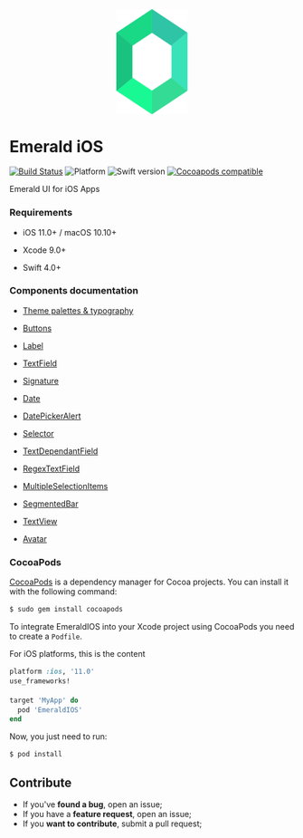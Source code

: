 <p align="center"><img src="/emerald.svg" align="middle" width="25%" /></p>

# Emerald iOS 
[![Build Status](https://travis-ci.com/cebroker/emerald-ios.svg?branch=develop)](https://travis-ci.com/cebroker/emerald-ios)
![Platform](https://img.shields.io/badge/platform-iOS-blue.svg)
![Swift version](https://img.shields.io/badge/Swift-4.0%2B-orange.svg)
[![Cocoapods compatible](https://img.shields.io/badge/Cocoapods-compatible-4BC51D.svg?style=flat)](https://cocoapods.org)

Emerald UI for iOS Apps



### Requirements

- iOS 11.0+ / macOS 10.10+

- Xcode 9.0+

- Swift 4.0+

### Components documentation
<ul class="icon-list">
  <li class="icon-list-item icon-list-item--spec"><a href="/EmeraldIOS/Theme">Theme palettes & typography</a></li>
 </ul>
<ul class="icon-list">
  <li class="icon-list-item icon-list-item--spec"><a href="/EmeraldIOS/Components/Button">Buttons</a></li>
  </ul>
 <ul class="icon-list">
  <li class="icon-list-item icon-list-item--spec"><a href="/EmeraldIOS/Components/Label">Label</a></li>
  </ul>
  <ul class="icon-list">
  <li class="icon-list-item icon-list-item--spec"><a href="https://github.com/cebroker/emerald-ios/tree/develop/EmeraldIOS/Components/TextField">TextField</a></li>
  </ul>
  <ul class="icon-list">
  <li class="icon-list-item icon-list-item--spec"><a href="/EmeraldIOS/Components/Signature">Signature</a></li>
  </ul>
  <ul class="icon-list">
  <li class="icon-list-item icon-list-item--spec"><a href="/EmeraldIOS/Components/Date">Date</a></li>
  </ul>
  <ul class="icon-list">
  <li class="icon-list-item icon-list-item--spec"><a href="/EmeraldIOS/Components/Date/DatePickerAlert">DatePickerAlert</a></li>
  </ul>
  <ul class="icon-list">
  <li class="icon-list-item icon-list-item--spec"><a href="/EmeraldIOS/Components/Selector">Selector</a></li>
  </ul>
  </ul>
  <ul class="icon-list">
  <li class="icon-list-item icon-list-item--spec"><a href="/EmeraldIOS/Components/TextDependant">TextDependantField</a></li>
  </ul>
  <ul class="icon-list">
  <li class="icon-list-item icon-list-item--spec"><a href="/EmeraldIOS/Components/TextField/RegexField">RegexTextField</a></li>
  </ul>
  <ul class="icon-list">
  <li class="icon-list-item icon-list-item--spec"><a href="/EmeraldIOS/Components/MultipleSelection">MultipleSelectionItems</a></li>
  </ul>
  </ul>
  <ul class="icon-list">
  <li class="icon-list-item icon-list-item--spec"><a href="/EmeraldIOS/Components/SegmentedBar">SegmentedBar</a></li>
  </ul>
  <ul class="icon-list">
  <li class="icon-list-item icon-list-item--spec"><a href="/EmeraldIOS/Components/TextView">TextView</a></li>
  </ul>
    </ul>
  <ul class="icon-list">
  <li class="icon-list-item icon-list-item--spec"><a href="/EmeraldIOS/Components/Avatar">Avatar</a></li>
  </ul>

### CocoaPods

 [CocoaPods](https://cocoapods.org/) is a dependency manager for Cocoa projects. You can install it with the following command:

```bash
$ sudo gem install cocoapods
```

To integrate EmeraldIOS into your Xcode project using CocoaPods you need to create a `Podfile`.

For iOS platforms, this is the content

```ruby
platform :ios, '11.0'
use_frameworks!

target 'MyApp' do
  pod 'EmeraldIOS'
end
```

Now, you just need to run:

```bash
$ pod install
```

## Contribute
- If you've __found a bug__, open an issue;
- If you have a __feature request__, open an issue;
- If you __want to contribute__, submit a pull request;
